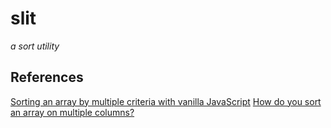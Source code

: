 # slit

_a sort utility_

## References

[Sorting an array by multiple criteria with vanilla JavaScript](https://gomakethings.com/sorting-an-array-by-multiple-criteria-with-vanilla-javascript/)
[How do you sort an array on multiple columns?](https://stackoverflow.com/questions/2784230/how-do-you-sort-an-array-on-multiple-columns)